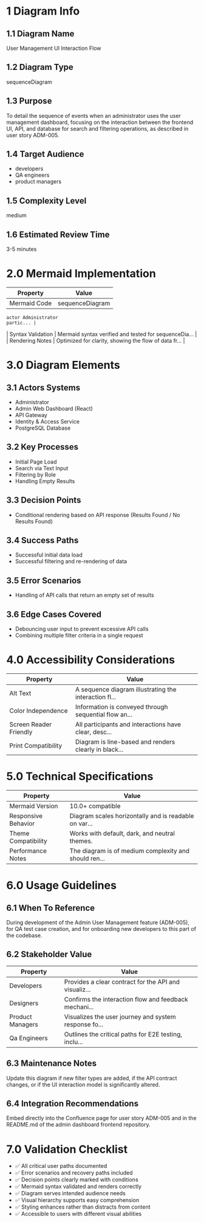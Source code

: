 # 1 Diagram Info

## 1.1 Diagram Name

User Management UI Interaction Flow

## 1.2 Diagram Type

sequenceDiagram

## 1.3 Purpose

To detail the sequence of events when an administrator uses the user management dashboard, focusing on the interaction between the frontend UI, API, and database for search and filtering operations, as described in user story ADM-005.

## 1.4 Target Audience

- developers
- QA engineers
- product managers

## 1.5 Complexity Level

medium

## 1.6 Estimated Review Time

3-5 minutes

# 2.0 Mermaid Implementation

| Property | Value |
|----------|-------|
| Mermaid Code | sequenceDiagram
    actor Administrator
    partic... |
| Syntax Validation | Mermaid syntax verified and tested for sequenceDia... |
| Rendering Notes | Optimized for clarity, showing the flow of data fr... |

# 3.0 Diagram Elements

## 3.1 Actors Systems

- Administrator
- Admin Web Dashboard (React)
- API Gateway
- Identity & Access Service
- PostgreSQL Database

## 3.2 Key Processes

- Initial Page Load
- Search via Text Input
- Filtering by Role
- Handling Empty Results

## 3.3 Decision Points

- Conditional rendering based on API response (Results Found / No Results Found)

## 3.4 Success Paths

- Successful initial data load
- Successful filtering and re-rendering of data

## 3.5 Error Scenarios

- Handling of API calls that return an empty set of results

## 3.6 Edge Cases Covered

- Debouncing user input to prevent excessive API calls
- Combining multiple filter criteria in a single request

# 4.0 Accessibility Considerations

| Property | Value |
|----------|-------|
| Alt Text | A sequence diagram illustrating the interaction fl... |
| Color Independence | Information is conveyed through sequential flow an... |
| Screen Reader Friendly | All participants and interactions have clear, desc... |
| Print Compatibility | Diagram is line-based and renders clearly in black... |

# 5.0 Technical Specifications

| Property | Value |
|----------|-------|
| Mermaid Version | 10.0+ compatible |
| Responsive Behavior | Diagram scales horizontally and is readable on var... |
| Theme Compatibility | Works with default, dark, and neutral themes. |
| Performance Notes | The diagram is of medium complexity and should ren... |

# 6.0 Usage Guidelines

## 6.1 When To Reference

During development of the Admin User Management feature (ADM-005), for QA test case creation, and for onboarding new developers to this part of the codebase.

## 6.2 Stakeholder Value

| Property | Value |
|----------|-------|
| Developers | Provides a clear contract for the API and visualiz... |
| Designers | Confirms the interaction flow and feedback mechani... |
| Product Managers | Visualizes the user journey and system response fo... |
| Qa Engineers | Outlines the critical paths for E2E testing, inclu... |

## 6.3 Maintenance Notes

Update this diagram if new filter types are added, if the API contract changes, or if the UI interaction model is significantly altered.

## 6.4 Integration Recommendations

Embed directly into the Confluence page for user story ADM-005 and in the README.md of the admin dashboard frontend repository.

# 7.0 Validation Checklist

- ✅ All critical user paths documented
- ✅ Error scenarios and recovery paths included
- ✅ Decision points clearly marked with conditions
- ✅ Mermaid syntax validated and renders correctly
- ✅ Diagram serves intended audience needs
- ✅ Visual hierarchy supports easy comprehension
- ✅ Styling enhances rather than distracts from content
- ✅ Accessible to users with different visual abilities

